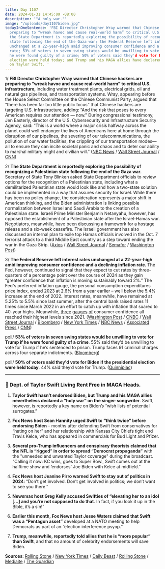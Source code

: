 ```yaml
---
title: Day 1107
date: 2024-01-31 14:45:00 -08:00
description: '"A holy war."'
image: "/uploads/day1107biden.jpg"
todayInOneSentence: 'FBI Director Christopher Wray warned that Chinese hackers are
  preparing to “wreak havoc and cause real-world harm” to critical U.S. infrastructure;
  the State Department is reportedly exploring the possibility of recognizing a Palestinian
  state following the end of the Gaza war; the Federal Reserve left interest rates
  unchanged at a 22-year-high amid improving consumer confidence and a declining inflation
  rate; 53% of voters in seven swing states would be unwilling to vote for Trump if
  he were found guilty of a crime; 50% of voters said they'd vote for Biden if the presidential
  election were held today; and Trump and his MAGA allies have declared a “holy war”
  on Taylor Swift. '
---
```


1/ **FBI Director Christopher Wray warned that Chinese hackers are preparing to “wreak havoc and cause real-world harm” to critical U.S. infrastructure**, including water treatment plants, electrical grids, oil and natural gas pipelines, and transportation systems. Wray, appearing before the House Select Committee on the Chinese Communist Party, argued that “there has been far too little public focus” that Chinese hackers are targeting U.S. infrastructure, adding: “And the risk that poses to every American requires our attention — now." During congressional testimony, Jen Easterly, director of the U.S. Cybersecurity and Infrastructure Security Agency, said: “This is a world where a major crisis halfway across the planet could well endanger the lives of Americans here at home through the disruption of our pipelines, the severing of our telecommunications, the pollution of our water facilities, the crippling of our transportation modes—all to ensure they can incite societal panic and chaos and to deter our ability to marshal military might and civilian will.” ([NBC News](https://www.nbcnews.com/politics/national-security/fbi-director-warn-chinese-hackers-aim-wreak-havoc-us-critical-infrastr-rcna136524) / [Wall Street Journal](https://www.wsj.com/politics/national-security/u-s-disables-chinese-hacking-operation-that-targeted-critical-infrastructure-184bb407?mod=hp_lead_pos2) / [CNN](https://www.cnn.com/2024/01/31/politics/china-hacking-infrascture-fbi-director-christopher-wray/index.html))

2/ **The State Department is reportedly exploring the possibility of recognizing a Palestinian state following the end of the Gaza war**. Secretary of State Tony Blinken asked State Department officials to review options for the recognition of a Palestinian state, including what a demilitarized Palestinian state would look like and how a two-state solution could be implemented in a way that assures security for Israel. While there has been no policy change, the consideration represents a major shift in American thinking, and the Biden administration is linking possible normalization between Israel and Saudi Arabia to the creation of a Palestinian state. Israeli Prime Minister Benjamin Netanyahu, however, has opposed the establishment of a Palestinian state after the Israel-Hamas war. Negotiators, meanwhile, have been discussing a framework for a hostage release and a six-week ceasefire. The Israeli government has also discussed an internal plan to exile top Hamas officials involved in the Oct. 7 terrorist attack to a third Middle East country as a step toward ending the war in the Gaza Strip. ([Axios](https://www.axios.com/2024/01/31/palestine-statehood-biden-israel-gaza-war) / [Wall Street Journal](https://www.wsj.com/world/middle-east/israel-and-hamas-weigh-three-stage-cease-fire-e08fdfe5?mod=hp_lead_pos1) / [Semafor](https://www.semafor.com/article/01/30/2024/israel-floats-exile-for-hamas-leaders) / [Washington Post](https://www.washingtonpost.com/world/2024/01/31/israel-hamas-war-news-gaza-palestine/))

3/ **The Federal Reserve left interest rates unchanged at a 22-year-high amid improving consumer confidence and a declining inflation rate**. The Fed, however, continued to signal that they expect to cut rates by three-quarters of a percentage point over the course of 2024 as they gain “greater confidence that inflation is moving sustainably toward 2%.” The Fed's preferred inflation gauge, the personal consumption expenditures price index, ended 2023 at 2.6% from a year earlier – well below the 5.4% increase at the end of 2022. Interest rates, meanwhile, have remained at 5.25% to 5.5% since last summer, after the central bank raised rates 11 times since March 2022 in an effort to catch up with inflation that soared to 40-year highs. Meanwhile, [three](https://www.newyorkfed.org/newsevents/news/research/2024/20240108) [gauges](https://www.conference-board.org/topics/consumer-confidence) [of](https://data.sca.isr.umich.edu/fetchdoc.php?docid=74630) consumer confidence all reached their highest levels since 2021. ([Washington Post](https://www.washingtonpost.com/business/2024/01/31/fed-rate-cuts-inflation/) / [CNBC](https://www.cnbc.com/2024/01/31/fed-rate-decision-january-2023.html) / [Wall Street Journal](https://www.wsj.com/economy/central-banking/fed-leaves-rates-steady-and-opens-door-wider-to-cuts-d10a107d) / [Bloomberg](https://www.bloomberg.com/news/articles/2024-01-31/fed-holds-rates-steady-and-inches-closer-to-cutting-in-future?sref=MIBMEEoj) / [New York Times](https://www.nytimes.com/live/2024/01/31/business/fed-meeting-interest-rates) / [NBC News](https://www.nbcnews.com/business/economy/federal-reserve-interest-rate-decision-january-2024-increase-decrease-rcna136429) / [Associated Press](https://apnews.com/live/federal-reserve-interest-rate-updates) / [CNN](https://www.cnn.com/2024/01/30/economy/fed-meeting-adjust-rate-cuts/index.html))

poll/ **53% of voters in seven swing states would be unwilling to vote for Trump if he were found guilty of a crime**. 55% said they’d be unwilling to vote for Trump if he’s sentenced to prison. Trump faces 91 criminal charges across four separate indictments. ([Bloomberg](https://www.bloomberg.com/news/articles/2024-01-31/trump-guilty-verdict-loses-half-of-key-state-voters-in-election-2024?sref=MIBMEEoj))

poll/ **50% of voters said they'd vote for Biden if the presidential election were held today**. 44% said they’d vote for Trump. ([Quinnipiac](https://poll.qu.edu/poll-release?releaseid=3889))

--- 

### 🤡 Dept. of Taylor Swift Living Rent Free in MAGA Heads. 

1. **Taylor Swift hasn’t endorsed Biden, but Trump and his MAGA allies nevertheless declared a “holy war” on the singer-songwriter**. Swift, however, is reportedly a key name on Biden’s “wish lists of potential surrogates.” 

2. **Fox News host Sean Hannity urged Swift to “think twice” before endorsing Biden** – months after defending Swift from conservatives for “hating on her” and her relationship with Kansas City Chiefs tight end Travis Kelce, who has appeared in commercials for Bud Light and Pfizer.

3. **Several pro-Trump influencers and conspiracy theorists claimed that the NFL is “rigged” in order to spread “Democrat propaganda”** with the "unneeded and unwanted Taylor coverage" during the broadcast. “Calling it now: KC wins, goes to Super Bowl, Swift comes out at the halftime show and ‘endorses’ Joe Biden with Kelce at midfield.”

4. **Fox News host Jeanine Pirro warned Swift to stay out of politics in 2024**: “Don’t get involved. Don’t get involved in politics; we don’t want to see you there.”

5. **Newsmax host Greg Kelly accused Swifties of “elevating her to an idol [...] and you’re not supposed to do that**. In fact, if you look it up in the Bible, it’s a sin!”

6. **Earlier this month, Fox News host Jesse Waters claimed that Swift was a “Pentagon asset”** developed at a NATO meeting to help Democrats as part of an “election interference psyop.”

7. **Trump, meanwhile, reportedly told allies that he is “more popular” than Swift**, and that no amount of celebrity endorsements will save Biden. 

**Sources**: [Rolling Stone](https://www.rollingstone.com/politics/politics-features/donald-trump-more-popular-taylor-swift-maga-biden-1234956829/) / [New York Times](https://www.nytimes.com/2024/01/30/us/politics/taylor-swift-travis-kelce-trump.html?searchResultPosition=5) / [Daily Beast](https://www.thedailybeast.com/pentagon-hits-back-at-jesse-watters-for-airing-taylor-swift-conspiracy) / [Rolling Stone](https://www.rollingstone.com/politics/politics-news/taylor-swift-targeted-conspiracies-chiefs-super-bowl-1234955940/) / [Mediaite](https://www.mediaite.com/tv/hannity-urges-taylor-swift-to-think-twice-before-endorsing-biden-months-after-railing-against-conservatives-for-hating-on-her/) / [The Guardian](https://www.theguardian.com/music/2024/jan/31/taylor-swift-travis-kelce-super-bowl-rightwing-conspiracy-biden)


